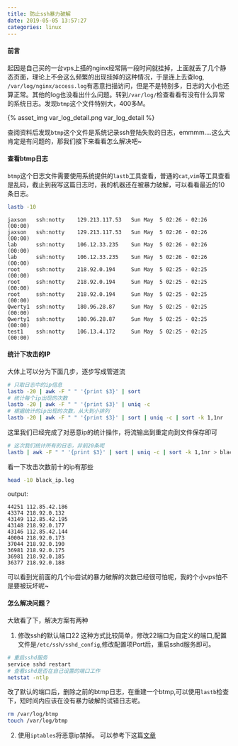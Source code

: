 ```yaml
---
title: 防止ssh暴力破解
date: 2019-05-05 13:57:27
categories: linux
---
```


#### 前言
起因是自己买的一台vps上搭的nginx经常隔一段时间就挂掉，上面就丢了几个静态页面，理论上不会这么频繁的出现挂掉的这种情况，于是连上去查log, `/var/log/nginx/access.log`有恶意扫描访问，但是不是特别多，日志的大小也还算正常。其他的log也没看出什么问题。转到`/var/log/`检查看看有没有什么异常的系统日志。发现`btmp`这个文件特别大，400多M。

{% asset_img var_log_detail.png var_log_detail %}

查阅资料后发现`btmp`这个文件是系统记录ssh登陆失败的日志，emmmm....这么大肯定是有问题的，那我们接下来看看怎么解决吧~

<!-- more -->

#### 查看btmp日志
`btmp`这个日志文件需要使用系统提供的`lastb`工具查看，普通的`cat`,`vim`等工具查看是乱码，截止到我写这篇日志时，我的机器还在被暴力破解，可以看看最近的10条日志。
```sh
lastb -10
```

```
jaxson   ssh:notty    129.213.117.53   Sun May  5 02:26 - 02:26  (00:00)
jaxson   ssh:notty    129.213.117.53   Sun May  5 02:26 - 02:26  (00:00)
lab      ssh:notty    106.12.33.235    Sun May  5 02:26 - 02:26  (00:00)
lab      ssh:notty    106.12.33.235    Sun May  5 02:26 - 02:26  (00:00)
root     ssh:notty    218.92.0.194     Sun May  5 02:25 - 02:25  (00:00)
root     ssh:notty    218.92.0.194     Sun May  5 02:25 - 02:25  (00:00)
root     ssh:notty    218.92.0.194     Sun May  5 02:25 - 02:25  (00:00)
Qwerty1  ssh:notty    180.96.28.87     Sun May  5 02:25 - 02:25  (00:00)
Qwerty1  ssh:notty    180.96.28.87     Sun May  5 02:25 - 02:25  (00:00)
test1    ssh:notty    106.13.4.172     Sun May  5 02:25 - 02:25  (00:00)
```

#### 统计下攻击的IP
大体上可以分为下面几步，逐步写成管道流
```sh
# 只取日志中的ip信息
lastb -20 | awk -F " " '{print $3}' | sort
# 统计每个ip出现的次数
lastb -20 | awk -F " " '{print $3}' | uniq -c
# 根据统计的ip出现的次数，从大到小排列
lastb -20 | awk -F " " '{print $3}' | sort | uniq -c | sort -k 1,1nr
```
这里我们已经完成了对恶意ip的统计操作，将流输出到重定向到文件保存即可
```sh
# 这次我们统计所有的日志，非前20条呢
lastb | awk -F " " '{print $3}' | sort | uniq -c | sort -k 1,1nr > black_ip.log
```

看一下攻击次数前十的ip有那些
```sh
head -10 black_ip.log
```

output:
```
44251 112.85.42.186
43374 218.92.0.132
43149 112.85.42.195
43148 218.92.0.177
43146 112.85.42.144
40004 218.92.0.173
37044 218.92.0.190
36981 218.92.0.175
36981 218.92.0.185
36377 218.92.0.188
```
可以看到光前面的几个ip尝试的暴力破解的次数已经很可怕呢，我的个小vps怕不是要被玩坏呢~

#### 怎么解决问题？
大致看了下，解决方案有两种
1. 修改ssh的默认端口22
这种方式比较简单，修改22端口为自定义的端口,配置文件是`/etc/ssh/sshd_config`,修改配置项Port后，重启sshd服务即可。
```sh
# 重启sshd服务
service sshd restart
# 查看sshd是否在自己设置的端口工作
netstat -ntlp
```
改了默认的端口后，删除之前的btmp日志，在重建一个btmp,可以使用`lastb`检查下，短时间内应该在没有暴力破解的试错日志呢。
```sh
rm /var/log/btmp
touch /var/log/btmp
```

2. 使用`iptables`将恶意ip禁掉。
可以参考下这篇[文章](https://www.jianshu.com/p/b221b790cb1e)

